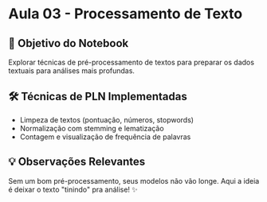 # Aula 03 - Processamento de Texto

## 🎯 Objetivo do Notebook

Explorar técnicas de pré-processamento de textos para preparar os dados textuais para análises mais profundas.

## 🛠️ Técnicas de PLN Implementadas

- Limpeza de textos (pontuação, números, stopwords)
- Normalização com stemming e lematização
- Contagem e visualização de frequência de palavras

## 💡 Observações Relevantes

Sem um bom pré-processamento, seus modelos não vão longe. Aqui a ideia é deixar o texto "tinindo" pra análise! ✨
